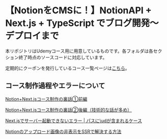 # 【NotionをCMSに！】NotionAPI + Next.js + TypeScript でブログ開発〜デプロイまで


本リポジトリはUdemyコース用に用意しているものです。各フォルダは各セクション終了時点のソースコードに対応しています。

<!-- コースURLは[こちら](https://www.udemy.com/course/notion-next-blog/?referralCode=A392C2F8686D2BF90F61)。-->


定期的にクーポンを発行しているコース一覧ページは[こちら](https://www.takux.one/)。


## コース制作過程やエラーについて

[Notion+Next.jsコース制作の裏話①前編](https://www.rabbitriver.page/ja/notion-next-blog-insidestory1)

[Notion+Next.jsコース制作の裏話②後編（技術的な話が多め）](https://www.rabbitriver.page/ja/notion-next-blog-insidestory2)

[Next.jsでサーバー起動できないエラー | パスに\udが含まれるケース](https://www.rabbitriver.page/ja/include-ud-error)

[Notionのアップロード画像の非表示をSSRで解決する方法](https://www.rabbitriver.page/ja/notion-uploaded-image-ssr)
